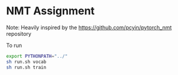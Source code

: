 # NMT Assignment
Note: Heavily inspired by the https://github.com/pcyin/pytorch_nmt repository

To run
```bash
export PYTHONPATH="../"
sh run.sh vocab
sh run.sh train
```